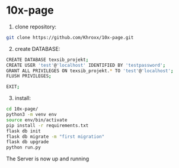 # 10x-page

1. clone repository:
```bash
git clone https://github.com/Khroxx/10x-page.git
```

2. create DATABASE:
```bash
CREATE DATABASE texsib_projekt;
CREATE USER 'test'@'localhost' IDENTIFIED BY 'testpassword';
GRANT ALL PRIVILEGES ON texsib_projekt.* TO 'test'@'localhost';
FLUSH PRIVILEGES;
```
```bash
EXIT;
```

3. install:
```bash
cd 10x-page/
python3 -m venv env
source env/bin/activate
pip install -r requirements.txt
flask db init
flask db migrate -m "first migration"
flask db upgrade
python run.py
```
The Server is now up and running 
